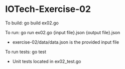 # IOTech-Exercise-02
To build: go build ex02.go

To run: go run ex02.go {input file}.json {output file}.json
  - exercise-02/data/data.json is the provided input file

To run tests: go test
  - Unit tests located in ex02_test.go

